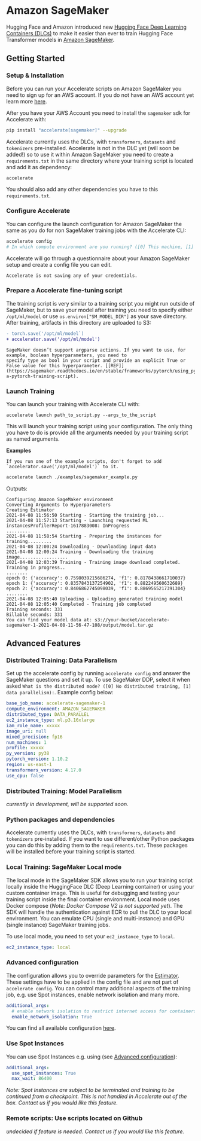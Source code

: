 <!--Copyright 2021 The HuggingFace Team. All rights reserved.

Licensed under the Apache License, Version 2.0 (the "License"); you may not use this file except in compliance with
the License. You may obtain a copy of the License at

http://www.apache.org/licenses/LICENSE-2.0

Unless required by applicable law or agreed to in writing, software distributed under the License is distributed on
an "AS IS" BASIS, WITHOUT WARRANTIES OR CONDITIONS OF ANY KIND, either express or implied. See the License for the
specific language governing permissions and limitations under the License.

⚠️ Note that this file is in Markdown but contain specific syntax for our doc-builder (similar to MDX) that may not be
rendered properly in your Markdown viewer.
-->

# Amazon SageMaker

Hugging Face and Amazon introduced new [Hugging Face Deep Learning Containers (DLCs)](https://github.com/aws/deep-learning-containers/blob/master/available_images.md#huggingface-training-containers) to
make it easier than ever to train Hugging Face Transformer models in [Amazon SageMaker](https://aws.amazon.com/sagemaker/).

## Getting Started

### Setup & Installation


Before you can run your Accelerate scripts on Amazon SageMaker you need to sign up for an AWS account. If you do not
have an AWS account yet learn more [here](https://docs.aws.amazon.com/sagemaker/latest/dg/gs-set-up.html).

After you have your AWS Account you need to install the `sagemaker` sdk for Accelerate with:

```bash
pip install "accelerate[sagemaker]" --upgrade
```

Accelerate currently uses the DLCs, with `transformers`, `datasets` and `tokenizers` pre-installed. Accelerate is not in the DLC yet (will soon be added!) so to use it within Amazon SageMaker you need to create a
`requirements.txt` in the same directory where your training script is located and add it as dependency:

```
accelerate
```

You should also add any other dependencies you have to this `requirements.txt`.


### Configure Accelerate

You can configure the launch configuration for Amazon SageMaker the same as you do for non SageMaker training jobs with
the Accelerate CLI:

```bash
accelerate config
# In which compute environment are you running? ([0] This machine, [1] AWS (Amazon SageMaker)): 1
```

Accelerate will go through a questionnaire about your Amazon SageMaker setup and create a config file you can edit.

<Tip>

    Accelerate is not saving any of your credentials.

</Tip>

### Prepare a Accelerate fine-tuning script

The training script is very similar to a training script you might run outside of SageMaker, but to save your model
after training you need to specify either `/opt/ml/model` or use `os.environ["SM_MODEL_DIR"]` as your save
directory. After training, artifacts in this directory are uploaded to S3:


```diff
- torch.save('/opt/ml/model`)
+ accelerator.save('/opt/ml/model')
```

<Tip warning={true}>

    SageMaker doesn’t support argparse actions. If you want to use, for example, boolean hyperparameters, you need to
    specify type as bool in your script and provide an explicit True or False value for this hyperparameter. [[REF]](https://sagemaker.readthedocs.io/en/stable/frameworks/pytorch/using_pytorch.html#prepare-a-pytorch-training-script).

</Tip>

### Launch Training

You can launch your training with Accelerate CLI with:

```
accelerate launch path_to_script.py --args_to_the_script
```

This will launch your training script using your configuration. The only thing you have to do is provide all the
arguments needed by your training script as named arguments.

**Examples**

<Tip>

    If you run one of the example scripts, don't forget to add `accelerator.save('/opt/ml/model')` to it.

</Tip>

```bash
accelerate launch ./examples/sagemaker_example.py
```

Outputs:

```
Configuring Amazon SageMaker environment
Converting Arguments to Hyperparameters
Creating Estimator
2021-04-08 11:56:50 Starting - Starting the training job...
2021-04-08 11:57:13 Starting - Launching requested ML instancesProfilerReport-1617883008: InProgress
.........
2021-04-08 11:58:54 Starting - Preparing the instances for training.........
2021-04-08 12:00:24 Downloading - Downloading input data
2021-04-08 12:00:24 Training - Downloading the training image..................
2021-04-08 12:03:39 Training - Training image download completed. Training in progress..
........
epoch 0: {'accuracy': 0.7598039215686274, 'f1': 0.8178438661710037}
epoch 1: {'accuracy': 0.8357843137254902, 'f1': 0.882249560632689}
epoch 2: {'accuracy': 0.8406862745098039, 'f1': 0.8869565217391304}
........
2021-04-08 12:05:40 Uploading - Uploading generated training model
2021-04-08 12:05:40 Completed - Training job completed
Training seconds: 331
Billable seconds: 331
You can find your model data at: s3://your-bucket/accelerate-sagemaker-1-2021-04-08-11-56-47-108/output/model.tar.gz
```

## Advanced Features

### Distributed Training: Data Parallelism

Set up the accelerate config by running `accelerate config` and answer the SageMaker questions and set it up.
To use SageMaker DDP, select it when asked 
`What is the distributed mode? ([0] No distributed training, [1] data parallelism):`.
Example config below:
```yaml
base_job_name: accelerate-sagemaker-1
compute_environment: AMAZON_SAGEMAKER
distributed_type: DATA_PARALLEL
ec2_instance_type: ml.p3.16xlarge
iam_role_name: xxxxx
image_uri: null
mixed_precision: fp16
num_machines: 1
profile: xxxxx
py_version: py38
pytorch_version: 1.10.2
region: us-east-1
transformers_version: 4.17.0
use_cpu: false
```

### Distributed Training: Model Parallelism

*currently in development, will be supported soon.*

### Python packages and dependencies

Accelerate currently uses the DLCs, with `transformers`, `datasets` and `tokenizers` pre-installed. If you
want to use different/other Python packages you can do this by adding them to the `requirements.txt`. These packages
will be installed before your training script is started.

### Local Training: SageMaker Local mode

The local mode in the SageMaker SDK allows you to run your training script locally inside the HuggingFace DLC (Deep Learning container) 
or using your custom container image. This is useful for debugging and testing your training script inside the final container environment.
Local mode uses Docker compose (*Note: Docker Compose V2 is not supported yet*). The SDK will handle the authentication against ECR
to pull the DLC to your local environment. You can emulate CPU (single and multi-instance) and GPU (single instance) SageMaker training jobs.

To use local mode, you need to set your `ec2_instance_type` to `local`.

```yaml
ec2_instance_type: local
```

### Advanced configuration

The configuration allows you to override parameters for the [Estimator](https://sagemaker.readthedocs.io/en/stable/api/training/estimators.html).
These settings have to be applied in the config file and are not part of `accelerate config`. You can control many additional aspects of the training job, e.g. use Spot instances, enable network isolation and many more.

```yaml
additional_args:
  # enable network isolation to restrict internet access for containers
  enable_network_isolation: True
```

You can find all available configuration [here](https://sagemaker.readthedocs.io/en/stable/api/training/estimators.html).

### Use Spot Instances

You can use Spot Instances e.g. using (see [Advanced configuration](#advanced-configuration)):
```yaml
additional_args:
  use_spot_instances: True
  max_wait: 86400
```

*Note: Spot Instances are subject to be terminated and training to be continued from a checkpoint. This is not handled in Accelerate out of the box. Contact us if you would like this feature.*

### Remote scripts: Use scripts located on Github

*undecided if feature is needed. Contact us if you would like this feature.*